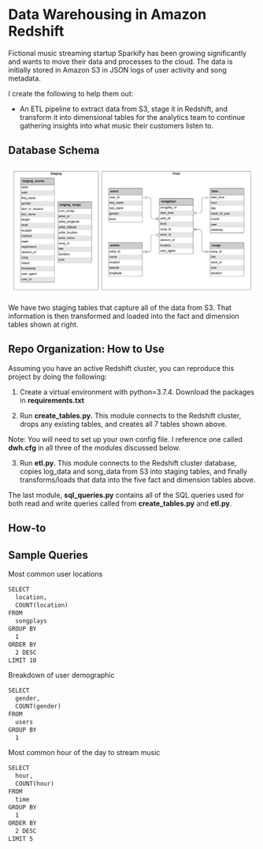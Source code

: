 # Data Warehousing in Amazon Redshift

Fictional music streaming startup Sparkify has been growing significantly and
wants to move their data and processes to the cloud. The data is initially
stored in Amazon S3 in JSON logs of user activity and song metadata.

I create the following to help them out:

- An ETL pipeline to extract data from S3, stage it in Redshift, and transform
it into dimensional tables for the analytics team to continue gathering insights
into what music their customers listen to.

## Database Schema

![](images/erd.jpeg?raw=true)

We have two staging tables that capture all of the data from S3. That
information is then transformed and loaded into the fact and dimension tables
shown at right.

## Repo Organization: How to Use
Assuming you have an active Redshift cluster, you can reproduce this project
by doing the following:

1. Create a virtual environment with python=3.7.4. Download the packages in
**requirements.txt**

2. Run **create_tables.py.** This module connects to the Redshift cluster, drops
any existing tables, and creates all 7 tables shown above.

  Note: You will need to set up your own config file. I reference one called **dwh.cfg** in all three of the modules discussed below.

3. Run **etl.py.** This module connects to the Redshift cluster database, copies
log_data and song_data from S3 into staging tables, and finally transforms/loads
that data into the five fact and dimension tables above.

The last module, **sql_queries.py** contains all of the SQL queries used for
both read and write queries called from **create_tables.py** and **etl.py**.


## How-to

## Sample Queries
Most common user locations

```
SELECT
  location,
  COUNT(location)
FROM
  songplays
GROUP BY
  1
ORDER BY
  2 DESC
LIMIT 10
```

Breakdown of user demographic

```
SELECT
  gender,
  COUNT(gender)
FROM
  users
GROUP BY
  1
 ```

Most common hour of the day to stream music

```
SELECT
  hour,
  COUNT(hour)
FROM
  time
GROUP BY
  1
ORDER BY
  2 DESC
LIMIT 5
```
